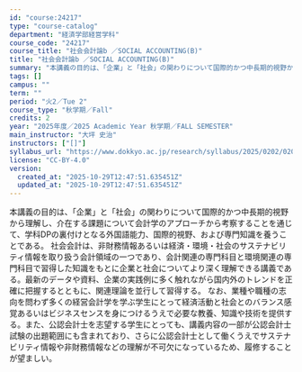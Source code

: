 ```yaml
---
id: "course:24217"
type: "course-catalog"
department: "経済学部経営学科"
course_code: "24217"
course_title: "社会会計論b ／SOCIAL ACCOUNTING(B)"
title: "社会会計論b ／SOCIAL ACCOUNTING(B)"
summary: "本講義の目的は、「企業」と「社会」の関わりについて国際的かつ中長期的視野から理解し、介在する課題について会計学のアプローチから考察することを通じて、学科DPの裏付けとなる外国語能力、国際的視野、および専門知識を養うことである。 社会会計は、…"
tags: []
campus: ""
term: ""
period: "火2／Tue 2"
course_type: "秋学期／Fall"
credits: 2
year: "2025年度／2025 Academic Year 秋学期／FALL SEMESTER"
main_instructor: "大坪 史治"
instructors: ["[]"]
syllabus_url: "https://www.dokkyo.ac.jp/research/syllabus/2025/0202/0202_24217_ja_JP.html"
license: "CC-BY-4.0"
version:
  created_at: "2025-10-29T12:47:51.635451Z"
  updated_at: "2025-10-29T12:47:51.635451Z"
---
```

本講義の目的は、「企業」と「社会」の関わりについて国際的かつ中長期的視野から理解し、介在する課題について会計学のアプローチから考察することを通じて、学科DPの裏付けとなる外国語能力、国際的視野、および専門知識を養うことである。 社会会計は、非財務情報あるいは経済・環境・社会のサステナビリティ情報を取り扱う会計領域の一つであり、会計関連の専門科目と環境関連の専門科目で習得した知識をもとに企業と社会についてより深く理解できる講義である。最新のデータや資料、企業の実践例に多く触れながら国内外のトレンドを正確に把握するとともに、関連理論を並行して習得する。 なお、業種や職種の志向を問わず多くの経営会計学を学ぶ学生にとって経済活動と社会とのバランス感覚あるいはビジネスセンスを身につけるうえで必要な教養、知識や技術を提供する。また、公認会計士を志望する学生にとっても、講義内容の一部が公認会計士試験の出題範囲にも含まれており、さらに公認会計士として働くうえでサステナビリティ情報や非財務情報などの理解が不可欠になっているため、履修することが望ましい。
